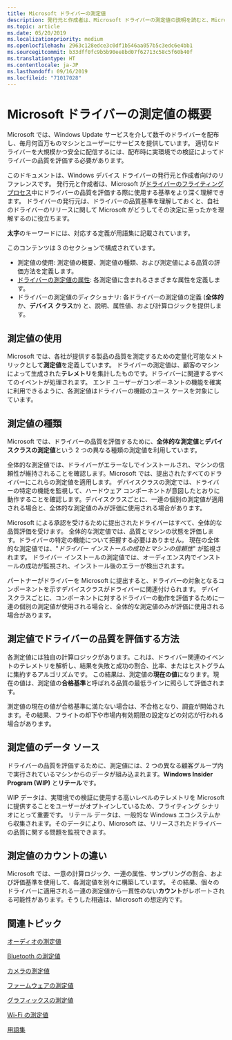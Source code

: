 ```yaml
---
title: Microsoft ドライバーの測定値
description: 発行元と作成者は、Microsoft ドライバーの測定値の説明を読むと、Microsoft がドライバーのフライティング中にドライバーの品質を評価する際に使用する基準をより深く理解できます
ms.topic: article
ms.date: 05/20/2019
ms.localizationpriority: medium
ms.openlocfilehash: 2963c128edce3c0df1b546aa057b5c3edc6e4bb1
ms.sourcegitcommit: b33dff0fc9b5b90ee8bd07f62713c58c5f60b40f
ms.translationtype: HT
ms.contentlocale: ja-JP
ms.lasthandoff: 09/16/2019
ms.locfileid: "71017028"
---
```

# <a name="overview-of-the-microsoft-driver-measures"></a>Microsoft ドライバーの測定値の概要

Microsoft では、Windows Update サービスを介して数千のドライバーを配布し、毎月何百万ものマシンとユーザーにサービスを提供しています。 適切なドライバーを大規模かつ安全に配信するには、配布時に実環境での検証によってドライバーの品質を評価する必要があります。

このドキュメントは、Windows デバイス ドライバーの発行元と作成者向けのリファレンスです。  発行元と作成者は、Microsoft が[ドライバーのフライティング プロセス](https://docs.microsoft.com/windows-hardware/drivers/dashboard/driver-flighting)中にドライバーの品質を評価する際に使用する基準をより深く理解できます。 ドライバーの発行元は、ドライバーの品質基準を理解しておくと、自社のドライバーのリリースに関して Microsoft がどうしてその決定に至ったかを理解するのに役立ちます。

**太字**のキーワードには、対応する定義が用語集に記載されています。

このコンテンツは 3 のセクションで構成されています。

* 測定値の使用: 測定値の概要、測定値の種類、および測定値による品質の評価方法を定義します。
* [ドライバーの測定値の属性](measure-attributes.md): 各測定値に含まれるさまざまな属性を定義します。
* ドライバーの測定値のディクショナリ: 各ドライバーの測定値の定義 (**全体的**か、**デバイス クラス**か) と、説明、属性値、および計算ロジックを提供します。

## <a name="using-measures"></a>測定値の使用

Microsoft では、各社が提供する製品の品質を測定するための定量化可能なメトリックとして**測定値**を定義しています。 ドライバーの測定値は、顧客のマシンによって生成された**テレメトリ**を集計したものです。ドライバーに関連するすべてのイベントが処理されます。 エンド ユーザーがコンポーネントの機能を確実に利用できるように、各測定値はドライバーの機能のユース ケースを対象にしています。

## <a name="types-of-measures"></a>測定値の種類

Microsoft では、ドライバーの品質を評価するために、**全体的な測定値**と**デバイスクラスの測定値**という 2 つの異なる種類の測定値を利用しています。

全体的な測定値では、ドライバーがエラーなしでインストールされ、マシンの信頼性が維持されることを確認します。Microsoft では、提出されたすべてのドライバーにこれらの測定値を適用します。 デバイスクラスの測定では、ドライバーの特定の機能を監視して、ハードウェア コンポーネントが意図したとおりに動作することを確認します。デバイスクラスごとに、一連の個別の測定値が適用される場合と、全体的な測定値のみが評価に使用される場合があります。

Microsoft による承認を受けるために提出されたドライバーはすべて、全体的な品質評価を受けます。 全体的な測定値では、品質とマシンの状態を評価します。ドライバーの特定の機能について把握する必要はありません。 現在の全体的な測定値では、"*ドライバー インストールの成功とマシンの信頼性*" が監視されます。 ドライバー インストールの測定値では、オーディエンス内でインストールの成功が監視され、インストール後のエラーが検出されます。

パートナーがドライバーを Microsoft に提出すると、ドライバーの対象となるコンポーネントを示すデバイスクラスがドライバーに関連付けられます。 デバイスクラスごとに、コンポーネントに対するドライバーの動作を評価するために一連の個別の測定値が使用される場合と、全体的な測定値のみが評価に使用される場合があります。

## <a name="how-measures-assess-driver-quality"></a>測定値でドライバーの品質を評価する方法

各測定値には独自の計算ロジックがあります。これは、ドライバー関連のイベントのテレメトリを解析し、結果を失敗と成功の割合、比率、またはヒストグラムに集約するアルゴリズムです。 この結果は、測定値の**現在の値**になります。現在の値は、測定値の**合格基準**と呼ばれる品質の最低ラインに照らして評価されます。

測定値の現在の値が合格基準に満たない場合は、不合格となり、調査が開始されます。その結果、フライトの却下や市場内有効期限の設定などの対応が行われる場合があります。

## <a name="data-sources-for-measures"></a>測定値のデータ ソース

ドライバーの品質を評価するために、測定値には、2 つの異なる顧客グループ内で実行されているマシンからのデータが組み込まれます。**Windows Insider Program (WIP)** と**リテール**です。

WIP データは、実環境での検証に使用する高いレベルのテレメトリを Microsoft に提供することをユーザーがオプトインしているため、フライティング シナリオにとって重要です。 リテール データは、一般的な Windows エコシステムから収集されます。そのデータにより、Microsoft は、リリースされたドライバーの品質に関する問題を監視できます。

## <a name="count-differences-between-measures"></a>測定値のカウントの違い

Microsoft では、一意の計算ロジック、一連の属性、サンプリングの割合、および評価基準を使用して、各測定値を別々に構築しています。 その結果、個々のドライバーに適用される一連の測定値から一貫性のない**カウント**がレポートされる可能性があります。そうした相違は、Microsoft の想定内です。

## <a name="related-topics"></a>関連トピック

[オーディオの測定値](audio-measures.md)

[Bluetooth の測定値](bluetooth-measures.md)

[カメラの測定値](camera-measures.md)

[ファームウェアの測定値](firmware-measures.md)

[グラフィックスの測定値](graphics-measures.md)

[Wi-Fi の測定値](wi-fi-measures.md)

[用語集](measures-glossary.md)
